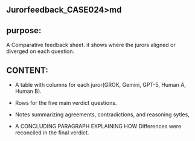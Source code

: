 ## Jurorfeedback_CASE024>md

## purpose:

A Comparative feedback sheet. it shows where the jurors aligned or diverged on each question.

## CONTENT:
* A table with columns for each juror(GROK, Gemini, GPT-5, Human A, Human B).

* Rows for the five main verdict questions.

* Notes summarizing agreements, contradictions, and reasoning sytles,

* A CONCLUDING PARAGRAPH EXPLAINING HOW Differences were reconciled in the final verdict.

